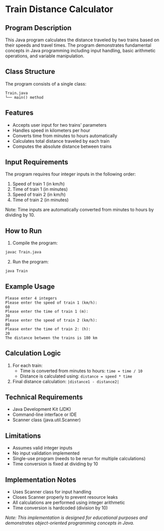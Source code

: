 # Train Distance Calculator
## Program Description

This Java program calculates the distance traveled by two trains based on their speeds and travel times. The program demonstrates fundamental concepts in Java programming including input handling, basic arithmetic operations, and variable manipulation.

## Class Structure
The program consists of a single class:
```
Train.java
└── main() method
```

## Features
- Accepts user input for two trains' parameters
- Handles speed in kilometers per hour
- Converts time from minutes to hours automatically
- Calculates total distance traveled by each train
- Computes the absolute distance between trains

## Input Requirements
The program requires four integer inputs in the following order:
1. Speed of train 1 (in km/h)
2. Time of train 1 (in minutes)
3. Speed of train 2 (in km/h)
4. Time of train 2 (in minutes)

Note: Time inputs are automatically converted from minutes to hours by dividing by 10.

## How to Run
1. Compile the program:
```bash
javac Train.java
```

2. Run the program:
```bash
java Train
```

## Example Usage
```
Please enter 4 integers
Please enter the speed of train 1 (km/h):
60
Please enter the time of train 1 (m):
30
Please enter the speed of train 2 (km/h):
80
Please enter the time of train 2: (h):
20
The distance between the trains is 180 km
```

## Calculation Logic
1. For each train:
   - Time is converted from minutes to hours: `time = time / 10`
   - Distance is calculated using: `distance = speed * time`
2. Final distance calculation: `|distance1 - distance2|`

## Technical Requirements
- Java Development Kit (JDK)
- Command-line interface or IDE
- Scanner class (java.util.Scanner)

## Limitations
- Assumes valid integer inputs
- No input validation implemented
- Single-use program (needs to be rerun for multiple calculations)
- Time conversion is fixed at dividing by 10

## Implementation Notes
- Uses Scanner class for input handling
- Closes Scanner properly to prevent resource leaks
- All calculations are performed using integer arithmetic
- Time conversion is hardcoded (division by 10)

*Note: This implementation is designed for educational purposes and demonstrates object-oriented programming concepts in Java.*
